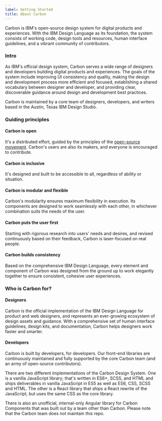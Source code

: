 ```yaml
---
label: Getting Started
title: About Carbon
---
```


<page-intro>Carbon is IBM's open-source design system for digital products and experiences. With the IBM Design Language as its foundation, the system consists of working code, design tools and resources, human interface guidelines, and a vibrant community of contributors.</page-intro>

### Intro
As IBM's official design system, Carbon serves a wide range of designers and developers building digital products and experiences. The goals of the system include improving UI consistency and quality, making the design and development process more efficient and focused, establishing a shared vocabulary between designer and developer, and providing clear, discoverable guidance around design and development best practices.

Carbon is maintained by a core team of designers, developers, and writers based in the Austin, Texas IBM Design Studio.

### Guiding principles

#### Carbon is open
It's a distributed effort, guided by the principles of the [open-source movement](https://en.wikipedia.org/wiki/Open-source-software_movement). Carbon's users are also its makers, and everyone is encouraged to contribute.

#### Carbon is inclusive
It's designed and built to be accessible to all, regardless of ability or situation.

#### Carbon is modular and flexible
Carbon's modularity ensures maximum flexibility in execution. Its components are designed to work seamlessly with each other, in whichever combination suits the needs of the user.

#### Carbon puts the user first
Starting with rigorous research into users' needs and desires, and revised continuously based on their feedback, Carbon is laser-focused on real people.

#### Carbon builds consistency
Based on the comprehensive IBM Design Language, every element and component of Carbon was designed from the ground up to work elegantly together to ensure consistent, cohesive user experiences.


### Who is Carbon for?

#### Designers

Carbon is the official implementation of the IBM Design Language for product and web designers, and represents an ever-growing ecosystem of design assets and guidance. With a comprehensive set of human interface guidelines, design kits, and documentation, Carbon helps designers work faster and smarter.  

#### Developers
Carbon is built by developers, for developers. Our front-end libraries are continuously maintained and fully supported by the core Carbon team (and an army of open-source contributors).

There are two different implementations of the Carbon Design System. One is a vanilla JavaScript library; that's written in ES6+, SCSS, and HTML and ships deliverables in vanilla JavaScript in ES5 as well as ES6, CSS, SCSS and HTML. The other is a React library that ships a React rewrite of the JavaScript, but uses the same CSS as the core library.

There is also an unofficial, internal-only Angular library for Carbon Components that was built out by a team other than Carbon. Please note that the Carbon team does not maintain this repo.
